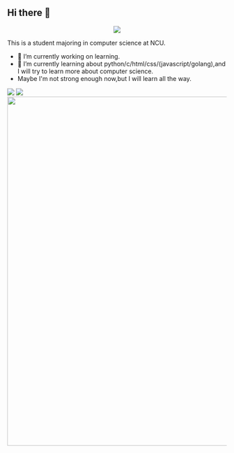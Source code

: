 ## Hi there 👋
<p align="center">
<img src="https://readme-typing-svg.demolab.com?font=Orbitron&size=25&pause=1000&center=true&vCenter=true&random=false&width=600&lines=Welcome+to+my+GitHub+profile+page!" />
</p>

This is a student majoring in computer science at NCU.
- 🔭 I’m currently working on learning. 
- 🌱 I’m currently learning about python/c/html/css/(javascript/golang),and I will try to learn more about computer science.
- Maybe I'm not strong enough now,but I will learn all the way.

<picture>
  <source
    srcset="https://github-readme-stats.vercel.app/api/top-langs/?username=FoolishPumpkin"
    media="(prefers-color-scheme: dark)"
  />
  <img src="https://github-readme-stats.vercel.app/api/top-langs/?username=FoolishPumpkin" />
</picture>
<picture>
  <source
    srcset="https://github-readme-stats.vercel.app/api?username=FoolishPumpkin"
    media="(prefers-color-scheme: dark)"
  />
  <img src="https://github-readme-stats.vercel.app/api?username=FoolishPumpkin" />
</picture>

<img width="800" src="https://github-readme-activity-graph.vercel.app/graph?username=FoolishPumpkin" />


